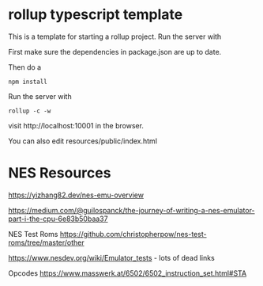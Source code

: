 # rollup typescript template

This is a template for starting a rollup project. Run the server with 

First make sure the dependencies in package.json are up to date.

Then do a 
```
npm install
```

Run the server with
```
rollup -c -w
```

visit  http://localhost:10001 in the browser. 

You can also edit resources/public/index.html


# NES Resources
https://yizhang82.dev/nes-emu-overview

https://medium.com/@guilospanck/the-journey-of-writing-a-nes-emulator-part-i-the-cpu-6e83b50baa37

NES Test Roms
https://github.com/christopherpow/nes-test-roms/tree/master/other

https://www.nesdev.org/wiki/Emulator_tests - lots of dead links

Opcodes
https://www.masswerk.at/6502/6502_instruction_set.html#STA
